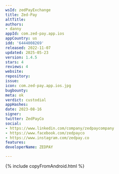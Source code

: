 ```yaml
---
wsId: zedPayExchange
title: Zed-Pay
altTitle: 
authors:
- danny
appId: com.zed-pay.app.ios
appCountry: us
idd: '6444008269'
released: 2022-11-07
updated: 2025-05-23
version: 1.4.5
stars: 4
reviews: 4
website: 
repository: 
issue: 
icon: com.zed-pay.app.ios.jpg
bugbounty: 
meta: ok
verdict: custodial
appHashes: 
date: 2023-08-16
signer: 
twitter: ZedPayCo
social:
- https://www.linkedin.com/company/zedpaycompany
- https://www.facebook.com/zedpayco
- https://www.instagram.com/zedpay.co
features: 
developerName: ZEDPAY

---
```


{% include copyFromAndroid.html %}
